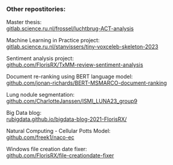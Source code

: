 ### Other repostitories:

Master thesis:  
[gitlab.science.ru.nl/frossel/luchtbrug-ACT-analysis](gitlab.science.ru.nl/frossel/luchtbrug-ACT-analysis)

Machine Learning in Practice project:  
[gitlab.science.ru.nl/stanvissers/tiny-voxceleb-skeleton-2023](gitlab.science.ru.nl/stanvissers/tiny-voxceleb-skeleton-2023)

Sentiment analysis project:  
[github.com/FlorisRX/TxMM-review-sentiment-analysis](github.com/FlorisRX/TxMM-review-sentiment-analysis)

Document re-ranking using BERT language model:  
[github.com/jonan-richards/BERT-MSMARCO-document-ranking](github.com/jonan-richards/BERT-MSMARCO-document-ranking)

Lung nodule segmentation:  
[github.com/CharlotteJanssen/ISMI_LUNA23_group9](github.com/CharlotteJanssen/ISMI_LUNA23_group9)

Big Data blog:  
[rubigdata.github.io/bigdata-blog-2021-FlorisRX/](rubigdata.github.io/bigdata-blog-2021-FlorisRX/)

Natural Computing - Cellular Potts Model:  
[github.com/freek1/naco-ec](github.com/freek1/naco-ec)

Windows file creation date fixer:  
[github.com/FlorisRX/file-creationdate-fixer](github.com/FlorisRX/file-creationdate-fixer)
